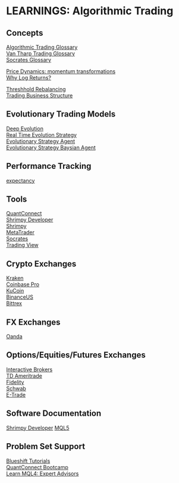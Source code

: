 # LEARNINGS: Algorithmic Trading

## Concepts

[Algorithmic Trading Glossary](https://quantra.quantinsti.com/glossary#index=A)  
[Van Tharp Trading Glossary](https://www.vantharp.com/trading/glossary/)  
[Socrates Glossary](https://www.ask-socrates.com/Glossary)  


[Price Dynamics: momentum transformations](https://arxiv.org/pdf/1208.2775.pdf)  
[Why Log Returns?](https://quantivity.wordpress.com/2011/02/21/why-log-returns/)  


[Threshhold Rebalancing](https://blog.shrimpy.io/blog/threshold-rebalancing-the-evolution-of-cryptocurrency-portfolio-management)  
[Trading Business Structure](https://blog.shrimpy.io/blog/threshold-rebalancing-the-evolution-of-cryptocurrency-portfolio-management)  


## Evolutionary Trading Models
[Deep Evolution](https://laptrinhx.com/how-to-use-openai-algorithm-to-create-trading-bot-returned-more-than-110-roi-3799678956/)  
[Real Time Evolution Strategy](https://github.com/huseinzol05/Stock-Prediction-Models/blob/master/realtime-agent/realtime-evolution-strategy.ipynb)  
[Evolutionary Strategy Agent](https://github.com/huseinzol05/Stock-Prediction-Models/blob/master/free-agent/evolution-strategy-agent.ipynb)  
[Evolutionary Strategy Baysian Agent](https://github.com/huseinzol05/Stock-Prediction-Models/blob/master/free-agent/evolution-strategy-bayesian-agent.ipynb)    


## Performance Tracking
[expectancy](https://www.learningmarkets.com/determining-expectancy-in-your-trading/)  



## Tools
[QuantConnect](https://www.quantconnect.com/terminal/#my-projects)    
[Shrimpy Developer](https://developers.shrimpy.io/)  
[Shrimpy](https://www.shrimpy.io/)  
[MetaTrader](https://www.metatrader4.com/en)    
[Socrates](https://www.ask-socrates.com/Account/Login?)    
[Trading View](https://www.tradingview.com/)  



## Crypto Exchanges
[Kraken](https://www.kraken.com/)    
[Coinbase Pro]()  
[KuCoin]()  
[BinanceUS]()  
[Bittrex]()  

## FX Exchanges
[Oanda]()  

## Options/Equities/Futures Exchanges
[Interactive Brokers]()  
[TD Ameritrade]()  
[Fidelity]()  
[Schwab]()  
[E-Trade]()  



## Software Documentation
[Shrimpy Developer](https://developers.shrimpy.io/docs/#introduction)
[MQL5](https://www.mql5.com/en/docs)  



## Problem Set Support
[Blueshift Tutorials](https://blueshift.quantinsti.com/docs/python/)  
[QuantConnect Bootcamp](https://www.quantconnect.com/terminal/#bootcamp)  
[Learn MQL4: Expert Advisors](https://learnmql4.teachable.com/courses/enrolled/605556)  

